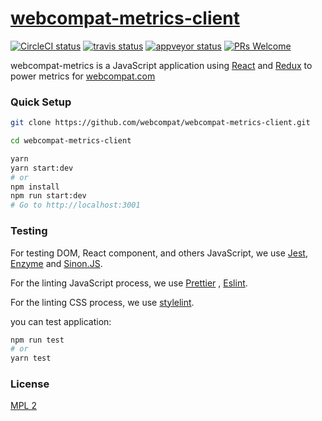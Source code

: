 # [webcompat-metrics-client][website]

[website]: https://webcompat.com/

[![CircleCI status]][circle-ci]
[![travis status]][travis-ci]
[![appveyor status]][appveyor-ci]
[![PRs Welcome]][make-a-pull-request]

webcompat-metrics is a JavaScript application using [React] and [Redux] to power metrics for [webcompat.com]

### Quick Setup

```bash
git clone https://github.com/webcompat/webcompat-metrics-client.git

cd webcompat-metrics-client

yarn
yarn start:dev
# or
npm install
npm run start:dev
# Go to http://localhost:3001
```

### Testing

For testing DOM, React component, and others JavaScript, we use [Jest], [Enzyme] and [Sinon.JS].

For the linting JavaScript process, we use [Prettier] , [Eslint].

For the linting CSS process, we use [stylelint].

you can test application:

```bash
npm run test
# or
yarn test
```

### License

[MPL 2](./LICENSE)

[prs welcome]: https://img.shields.io/badge/PRs-welcome-brightgreen.svg?style=flat-square
[circleci status]: https://circleci.com/gh/webcompat/webcompat-metrics-client/tree/master.svg?style=svg
[circle-ci]: https://circleci.com/gh/webcompat/webcompat-metrics-client/tree/master
[travis status]: https://travis-ci.org/webcompat/webcompat-metrics-client.svg?branch=master
[travis-ci]: https://travis-ci.org/webcompat/webcompat-metrics-client
[appveyor status]: https://ci.appveyor.com/api/projects/status/o3fd2d32rxstpak4/branch/master?svg=true
[appveyor-ci]: https://ci.appveyor.com/project/magsout/webcompat-metrics-client/branch/master
[make-a-pull-request]: http://makeapullrequest.com
[jest]: https://facebook.github.io/jest/
[enzyme]: http://airbnb.io/enzyme/
[sinon.js]: http://sinonjs.org/
[prettier]: https://prettier.io/
[eslint]: https://eslint.org/
[stylelint]: https://stylelint.io/
[webcompat.com]: https://webcompat.com
[react]: https://reactjs.org/
[redux]: https://redux.js.org/

